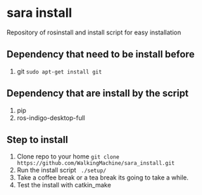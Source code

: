 # sara install
Repository of rosinstall and install script for easy installation

## Dependency that need to be install before
1. git ``` sudo apt-get install git ```

## Dependency that are install by the script
1. pip
2. ros-indigo-desktop-full

## Step to install
1. Clone repo to your home ``` git clone https://github.com/WalkingMachine/sara_install.git ```
2. Run the install script ``` ./setup/```
3. Take a coffee break or a tea break its going to take a while.
4. Test the install with catkin_make
